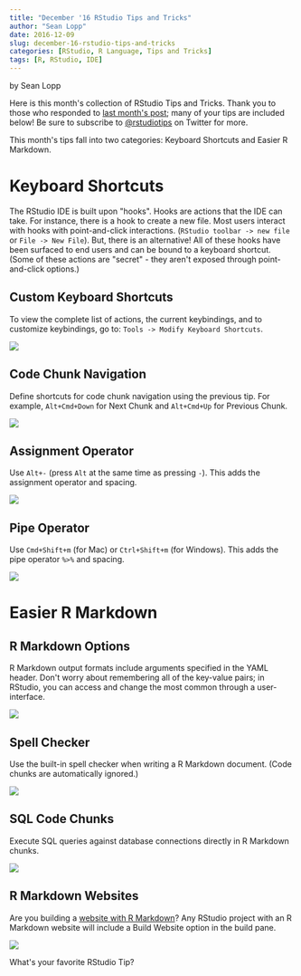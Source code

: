 ```yaml
---
title: "December '16 RStudio Tips and Tricks"
author: "Sean Lopp"
date: 2016-12-09
slug: december-16-rstudio-tips-and-tricks
categories: [RStudio, R Language, Tips and Tricks]
tags: [R, RStudio, IDE]
---
```


by Sean Lopp

Here is this month's collection of RStudio Tips and Tricks. Thank you to those who responded to [last month's post](https://www.rstudio.com/rviews/2016/11/11/easy-tricks-you-mightve-missed/); many of your tips are included below! Be sure to subscribe to [@rstudiotips](https://twitter.com/rstudiotips) on Twitter for more.

This month's tips fall into two categories: Keyboard Shortcuts and Easier R Markdown.

# Keyboard Shortcuts

The RStudio IDE is built upon "hooks". Hooks are actions that the IDE can take. For instance, there is a hook to create a new file. Most users interact with hooks with point-and-click interactions. (`RStudio toolbar -> new file` or `File -> New File`). But, there is an alternative! All of these hooks have been surfaced to end users and can be bound to a keyboard shortcut. (Some of these actions are "secret" - they aren't exposed through point-and-click options.)

## Custom Keyboard Shortcuts

To view the complete list of actions, the current keybindings, and to customize keybindings, go to: `Tools -> Modify Keyboard Shortcuts`.

![](https://www.rstudio.com/wp-content/uploads/2016/12/tips_keyboard_shortcuts.gif)

## Code Chunk Navigation

Define shortcuts for code chunk navigation using the previous tip. For example, `Alt+Cmd+Down` for Next Chunk and `Alt+Cmd+Up` for Previous Chunk.

![](https://www.rstudio.com/wp-content/uploads/2016/12/tips_codechunknav.gif)

## Assignment Operator

Use `Alt+-` (press `Alt` at the same time as pressing `-`). This adds the assignment operator and spacing.

![](https://www.rstudio.com/wp-content/uploads/2016/12/tips_assignNEW.gif)

## Pipe Operator

Use `Cmd+Shift+m` (for Mac) or `Ctrl+Shift+m` (for Windows). This adds the pipe operator `%>%` and spacing.

![](https://www.rstudio.com/wp-content/uploads/2016/12/tips_pipeNEW.gif)

# Easier R Markdown

## R Markdown Options

R Markdown output formats include arguments specified in the YAML header. Don't worry about remembering all of the key-value pairs; in RStudio, you can access and change the most common through a user-interface.

![](https://www.rstudio.com/wp-content/uploads/2016/12/tips_rmdoptions.gif)

## Spell Checker

Use the built-in spell checker when writing a R Markdown document. (Code chunks are automatically ignored.)

![](https://www.rstudio.com/wp-content/uploads/2016/12/tips_spellcheck.gif)

## SQL Code Chunks

Execute SQL queries against database connections directly in R Markdown chunks.

![](https://www.rstudio.com/wp-content/uploads/2016/12/tips_sql.jpg)

## R Markdown Websites

Are you building a [website with R Markdown](http://rmarkdown.rstudio.com/rmarkdown_websites.html)? Any RStudio project with an R Markdown website will include a Build Website option in the build pane.

![](https://www.rstudio.com/wp-content/uploads/2016/12/tips_buildpane.jpg)

What's your favorite RStudio Tip?
